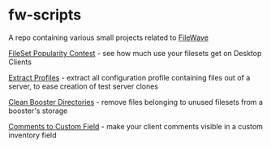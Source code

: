 # fw-scripts

A repo containing various small projects related to [FileWave](https://www.filewave.com)


[FileSet Popularity Contest](./fs-popularity/) - see how much use your filesets get on Desktop Clients

[Extract Profiles](./extract-profiles/) - extract all configuration profile containing files out of a server, to ease creation of test server clones

[Clean Booster Directories](./clean-booster-directories) - remove files belonging to unused filesets from a booster's storage

[Comments to Custom Field](./comments-to-customfield) - make your client comments visible in a custom inventory field
